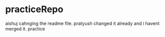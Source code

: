 # practiceRepo
aishuj cahnging the readme file.
pratyush changed it already and i havent merged it.
practice 
